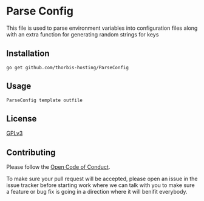 Parse Config
============

This file is used to parse environment variables into configuration files along with an extra function for generating random strings for keys

Installation
------------
```
go get github.com/thorbis-hosting/ParseConfig
```

Usage
-----
```
ParseConfig template outfile
```

License
-------
[GPLv3][gpl3.0]

[gpl3.0]: https://www.gnu.org/licenses/gpl-3.0.txt

Contributing
------------
Please follow the [Open Code of Conduct][code-of-conduct].

[code-of-conduct]: http://todogroup.org/opencodeofconduct

To make sure your pull request will be accepted, please open an issue in the issue tracker before starting work where we can talk with you to make sure a feature or bug fix is going in a direction where it will benifit everybody.

